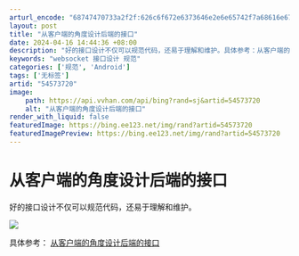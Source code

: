 ```yaml
---
arturl_encode: "68747470733a2f2f:626c6f672e6373646e2e6e65742f7a68616e677175616e6974:2f61727469636c652f64657461696c732f3534353733373230"
layout: post
title: "从客户端的角度设计后端的接口"
date: 2024-04-16 14:44:36 +08:00
description: "好的接口设计不仅可以规范代码，还易于理解和维护。具体参考：从客户端的角度设计后端的接口_websoc"
keywords: "websocket 接口设计 规范"
categories: ['规范', 'Android']
tags: ['无标签']
artid: "54573720"
image:
    path: https://api.vvhan.com/api/bing?rand=sj&artid=54573720
    alt: "从客户端的角度设计后端的接口"
render_with_liquid: false
featuredImage: https://bing.ee123.net/img/rand?artid=54573720
featuredImagePreview: https://bing.ee123.net/img/rand?artid=54573720
---
```


# 从客户端的角度设计后端的接口

好的接口设计不仅可以规范代码，还易于理解和维护。

![](https://img-blog.csdn.net/20170116142308365?watermark/2/text/aHR0cDovL2Jsb2cuY3Nkbi5uZXQvemhhbmdxdWFuaXQ=/font/5a6L5L2T/fontsize/400/fill/I0JBQkFCMA==/dissolve/70/gravity/Center)

具体参考：
[从客户端的角度设计后端的接口](http://www.jianshu.com/p/35a7b6f5f92e)